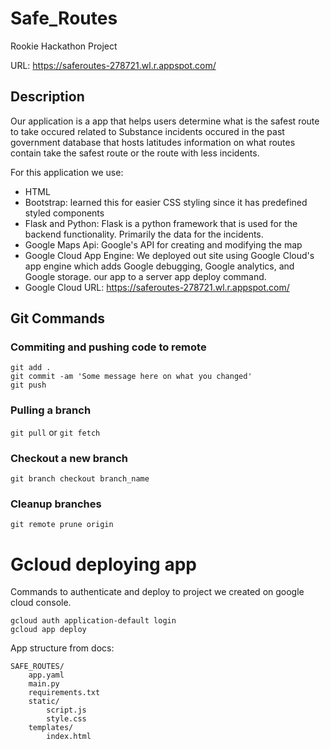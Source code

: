 # Safe_Routes
Rookie Hackathon Project

URL: https://saferoutes-278721.wl.r.appspot.com/

## Description
Our application is a app that helps users determine what is the safest route to take occured related to Substance incidents occured in the past government database that hosts latitudes information on what routes contain take the safest route or the route with less incidents.

For this application we use:
* HTML
* Bootstrap: learned this for easier CSS styling since it has predefined styled components
* Flask and Python: Flask is a python framework that is used for the backend functionality. Primarily the data for the incidents.
* Google Maps Api: Google's API for creating and modifying the map
* Google Cloud App Engine: We deployed out site using Google Cloud's app engine which adds Google debugging, Google analytics, and Google storage. our app to a server app deploy command.
* Google Cloud URL: https://saferoutes-278721.wl.r.appspot.com/


## Git Commands

### Commiting and pushing code to remote
```
git add .
git commit -am 'Some message here on what you changed'
git push
```

### Pulling a branch
`git pull` or `git fetch`

### Checkout a new branch
`git branch checkout branch_name`

### Cleanup branches
`git remote prune origin`

# Gcloud deploying app

Commands to authenticate  and deploy to project we created on google cloud console.
```
gcloud auth application-default login
gcloud app deploy
```

App structure from docs:
```
SAFE_ROUTES/
    app.yaml
    main.py
    requirements.txt
    static/
        script.js
        style.css
    templates/
        index.html
```